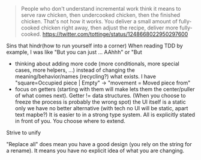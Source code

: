 > People who don't understand incremental work think it means to serve raw chicken, then undercooked chicken, then the finished chicken. 
That's not how it works. 
You deliver a small amount of fully-cooked chicken right away, then adjust the recipe, deliver more fully-cooked.
> https://twitter.com/tottinge/status/1248668022950297600

Sins that hindr(how to run yourself into a corner)
When reading TDD by example, I was like "But you can just ... AAhhh" or "But 
 - thinking about adding more code (more conditionals, more special cases, more helpers, ...) instead of changing the meaning/behavior/names (recycling?) what exists.
I have "square=Occupied piece | Empty" -> "movement = Moved piece from"
- focus on getters (starting with them will make lets them the center/puller of what comes next). Getter != data structures. (When you choose to freeze the process is probably the wrong spot) the UI itself is a static only we have no better alternative (with tech no UI will be static, apart text mapbe?)
It is easier to in a strong type system. All is explicitly stated in front of you. You choose where to extend.


Strive to unify

"Replace all" does mean you have a good design (you rely on the string for a rename).
It means you have no explicit idea of what you are changing.